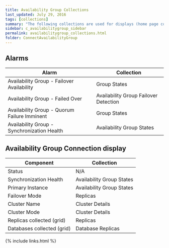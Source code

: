 ```yaml
---
title: Availability Group Collections
last_updated: July 29, 2016
tags: [collections]
summary: "The following collections are used for displays (home page components and drilldowns)."
sidebar: c_availabilitygroup_sidebar
permalink: availabilitygroup_collections.html
folder: ConnectAvailabilityGroup
---
```



## Alarms

Alarm | Collection
------|-----------
Availability Group - Failover Availability | Group States
Availability Group - Failed Over | Availability Group Failover Detection
Availability Group - Quorum Failure Imminent | Group States
Availability Group - Synchronization Health | Availability Group States

## Availability Group Connection display

Component | Collection
----------|-----------
Status | N/A   
Synchronization Health | Availability Group States   
Primary Instance | Availability Group States   
Failover Mode | Replicas   
Cluster Name | Cluster Details   
Cluster Mode | Cluster Details   
Replicas collected (grid) | Replicas   
Databases collected (grid) | Database Replicas


{% include links.html %}
